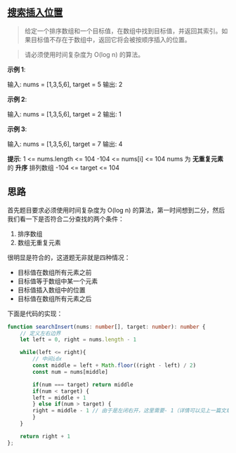 ## [搜索插入位置](https://leetcode.cn/problems/search-insert-position/)

> 给定一个排序数组和一个目标值，在数组中找到目标值，并返回其索引。如果目标值不存在于数组中，返回它将会被按顺序插入的位置。

> 请必须使用时间复杂度为 O(log n) 的算法。

**示例 1**:

输入: nums = [1,3,5,6], target = 5
输出: 2

**示例 2**:

输入: nums = [1,3,5,6], target = 2
输出: 1

**示例 3**:

输入: nums = [1,3,5,6], target = 7
输出: 4

**提示**:
  1 <= nums.length <= 104
  -104 <= nums[i] <= 104
  nums 为 **无重复元素** 的 **升序** 排列数组
  -104 <= target <= 104

## 思路

首先题目要求必须使用时间复杂度为 O(log n) 的算法，第一时间想到二分，然后我们看一下是否符合二分查找的两个条件：

1. 排序数组
2. 数组无重复元素

很明显是符合的，这道题无非就是四种情况：

- 目标值在数组所有元素之前
- 目标值等于数组中某一个元素
- 目标值插入数组中的位置
- 目标值在数组所有元素之后

下面是代码的实现：

```typescript
function searchInsert(nums: number[], target: number): number {
    // 定义左右边界
    let left = 0, right = nums.length - 1

    while(left <= right){
        // 中间idx
        const middle = left + Math.floor((right - left) / 2)
        const num = nums[middle]

        if(num === target) return middle
        if(num < target) {
        left = middle + 1
        } else if(num > target) {
        right = middle - 1 // 由于是左闭右开，这里需要- 1（详情可以见上一篇文章）
        }
    }

    return right + 1
};
```

